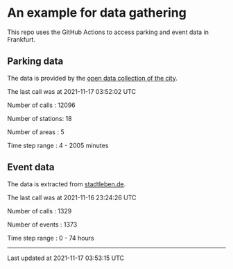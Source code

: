 # An example for data gathering

This repo uses the GitHub Actions to access parking and event data in Frankfurt.

## Parking data
The data is provided by the [open data collection of the city](https://www.offenedaten.frankfurt.de/).

The last call was at 2021-11-17 03:52:02 UTC

Number of calls   : 12096

Number of stations:    18

Number of areas   :     5

Time step range   :     4 -  2005 minutes


## Event data
The data is extracted from [stadtleben.de](https://stadtleben.de/frankfurt/).

The last call was at 2021-11-16 23:24:26 UTC

Number of calls   : 1329

Number of events  : 1373

Time step range   :    0 -   74 hours


----

Last updated at 2021-11-17 03:53:15 UTC

